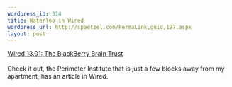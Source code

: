 ```yaml
--- 
wordpress_id: 314
title: Waterloo in Wired
wordpress_url: http://spaetzel.com/PermaLink,guid,197.aspx
layout: post
---
```

<a href="http://www.wired.com/wired/archive/13.01/perimeter.html">Wired 13.01: The
        BlackBerry Brain Trust</a>
        <br />
        <br />
        Check it out, the Perimeter Institute that is just a few blocks away from my apartment,
        has an article in Wired.<br />
        <img width="0" height="0" src="http://spaetzel.com/aggbug.ashx?id=197" />
